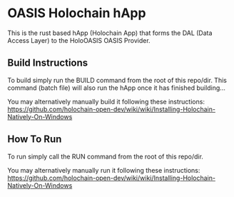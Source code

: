 # OASIS Holochain hApp

This is the rust based hApp (Holochain App) that forms the DAL (Data Access Layer) to the HoloOASIS OASIS Provider.

## Build Instructions

To build simply run the BUILD command from the root of this repo/dir. This command (batch file) will also run the hApp once it has finished building...

You may alternatively manually build it following these instructions: \
https://github.com/holochain-open-dev/wiki/wiki/Installing-Holochain-Natively-On-Windows

## How To Run

To run simply call the RUN command from the root of this repo/dir.

You may alternatively manually run it following these instructions: \
https://github.com/holochain-open-dev/wiki/wiki/Installing-Holochain-Natively-On-Windows
